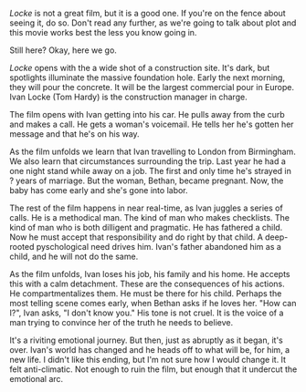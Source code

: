 _Locke_ is not a great film, but it is a good one. If you're on the fence about seeing it, do so. Don't read any further, as we're going to talk about plot and this movie works best the less you know going in.

Still here? Okay, here we go.

_Locke_ opens with the a wide shot of a construction site. It's dark, but spotlights illuminate the massive foundation hole. Early the next morning, they will pour the concrete. It will be the largest commercial pour in Europe. Ivan Locke (Tom Hardy) is the construction manager in charge.

The film opens with Ivan getting into his car. He pulls away from the curb and makes a call. He gets a woman's voicemail. He tells her he's gotten her message and that he's on his way.

As the film unfolds we learn that Ivan travelling to London from Birmingham. We also learn that circumstances surrounding the trip. Last year he had a one night stand while away on a job. The first and only time he's strayed in ? years of marriage. But the woman, Bethan, became pregnant. Now, the baby has come early and she's gone into labor.

The rest of the film happens in near real-time, as Ivan juggles a series of calls. He is a methodical man. The kind of man who makes checklists. The kind of man who is both dilligent and pragmatic. He has fathered a child. Now he must accept that responsibility and do right by that child. A deep-rooted pyschological need drives him. Ivan's father abandoned him as a child, and he will not do the same.

As the film unfolds, Ivan loses his job, his family and his home. He accepts this with a calm detachment. These are the consequences of his actions. He compartmentalizes them. He must be there for his child. Perhaps the most telling scene comes early, when Bethan asks if he loves her. "How can I?", Ivan asks, "I don't know you." His tone is not cruel. It is the voice of a man trying to convince her of the truth he needs to believe.

It's a riviting emotional journey. But then, just as abruptly as it began, it's over. Ivan's world has changed and he heads off to what will be, for him, a new life. I didn't like this ending, but I'm not sure how I would change it. It felt anti-climatic. Not enough to ruin the film, but enough that it undercut the emotional arc. 
